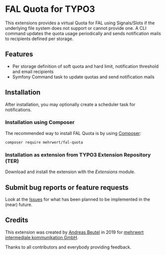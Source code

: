 # FAL Quota for TYPO3

This extensions provides a virtual Quota for FAL using Signals/Slots if the underlying file system does not support
or cannot provide one. A CLI command updates the quota usage periodically and sends notification mails to recipients
defined per storage.

## Features
* Per storage definition of soft quota and hard limit, notification threshold and email recipients
* Symfony Command task to update quotas and send notification mails

## Installation

After installation, you may optionally create a scheduler task for notifications.

### Installation using Composer

The recommended way to install FAL Quota is by using [Composer](https://getcomposer.org):

    composer require mehrwert/fal-quota

### Installation as extension from TYPO3 Extension Repository (TER)

Download and install the extension with the *Extensions* module.

## Submit bug reports or feature requests

Look at the [Issues](https://github.com/mehrwert/TYPO3-FAL-Quota/issues)
for what has been planned to be implemented in the (near) future.

## Credits
This extension was created by [Andreas Beutel](https://github.com/abeutel) in 2019 for
[mehrwert intermediale kommunikation GmbH](https://www.mehrwert.de).

Thanks to all contributors and everybody providing feedback.
